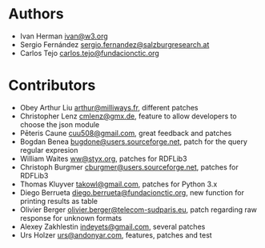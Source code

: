 # Authors

* Ivan Herman <ivan@w3.org>   
* Sergio Fernández <sergio.fernandez@salzburgresearch.at>
* Carlos Tejo <carlos.tejo@fundacionctic.org>

# Contributors

* Obey Arthur Liu <arthur@milliways.fr>, different patches
* Christopher Lenz <cmlenz@gmx.de>, feature to allow developers to choose the json module
* Pēteris Caune <cuu508@gmail.com>, great feedback and patches
* Bogdan Benea <bugdone@users.sourceforge.net>, patch for the query regular expresion
* William Waites <ww@styx.org>, patches for RDFLib3 
* Christoph Burgmer <cburgmer@users.sourceforge.net>, patches for RDFLib3
* Thomas Kluyver <takowl@gmail.com>, patches for Python 3.x
* Diego Berrueta <diego.berrueta@fundacionctic.org>, new function for printing results as table
* Olivier Berger <olivier.berger@telecom-sudparis.eu>, patch regarding raw response for unknown formats
* Alexey Zakhlestin <indeyets@gmail.com>, several patches
* Urs Holzer <urs@andonyar.com>, features, patches and test
